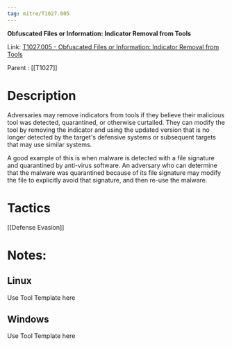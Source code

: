 ```yaml
---
tag: mitre/T1027.005
---
```


**Obfuscated Files or Information: Indicator Removal from Tools**

Link: [T1027.005 - Obfuscated Files or Information: Indicator Removal from Tools](https://attack.mitre.org/techniques/T1027/005)

Parent : [[T1027]]


# Description

Adversaries may remove indicators from tools if they believe their malicious tool was detected, quarantined, or otherwise curtailed. They can modify the tool by removing the indicator and using the updated version that is no longer detected by the target's defensive systems or subsequent targets that may use similar systems.

A good example of this is when malware is detected with a file signature and quarantined by anti-virus software. An adversary who can determine that the malware was quarantined because of its file signature may modify the file to explicitly avoid that signature, and then re-use the malware.

# Tactics


[[Defense Evasion]]


# Notes:

## Linux

Use Tool Template here

## Windows

Use Tool Template here